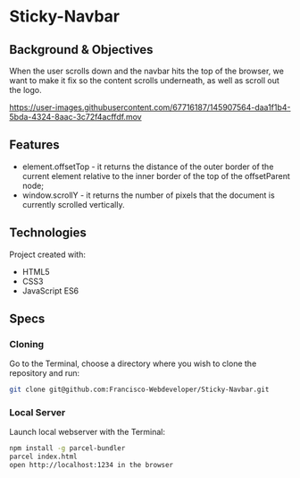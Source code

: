 # Sticky-Navbar

## Background & Objectives
When the user scrolls down and the navbar hits the top of the browser, we want to make it fix so the content scrolls underneath, as well as scroll out the logo.

https://user-images.githubusercontent.com/67716187/145907564-daa1f1b4-5bda-4324-8aac-3c72f4acffdf.mov

## Features
* element.offsetTop - it returns the distance of the outer border of the current element relative to the inner border of the top of the offsetParent node;
* window.scrollY - it returns the number of pixels that the document is currently scrolled vertically.

## Technologies
Project created with:
* HTML5
* CSS3
* JavaScript ES6

## Specs

### Cloning
Go to the Terminal, choose a directory where you wish to clone the repository and run:
```bash
git clone git@github.com:Francisco-Webdeveloper/Sticky-Navbar.git
```

### Local Server
Launch local webserver with the Terminal:
```bash
npm install -g parcel-bundler
parcel index.html
open http://localhost:1234 in the browser

